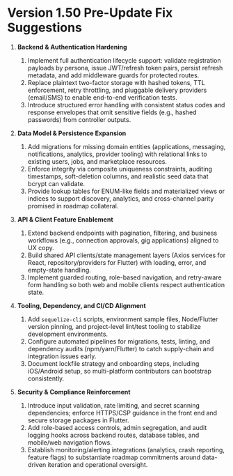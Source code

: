 # Version 1.50 Pre-Update Fix Suggestions

1. **Backend & Authentication Hardening**
   1. Implement full authentication lifecycle support: validate registration payloads by persona, issue JWT/refresh token pairs, persist refresh metadata, and add middleware guards for protected routes.
   2. Replace plaintext two-factor storage with hashed tokens, TTL enforcement, retry throttling, and pluggable delivery providers (email/SMS) to enable end-to-end verification tests.
   3. Introduce structured error handling with consistent status codes and response envelopes that omit sensitive fields (e.g., hashed passwords) from controller outputs.

2. **Data Model & Persistence Expansion**
   1. Add migrations for missing domain entities (applications, messaging, notifications, analytics, provider tooling) with relational links to existing users, jobs, and marketplace resources.
   2. Enforce integrity via composite uniqueness constraints, auditing timestamps, soft-deletion columns, and realistic seed data that bcrypt can validate.
   3. Provide lookup tables for ENUM-like fields and materialized views or indices to support discovery, analytics, and cross-channel parity promised in roadmap collateral.

3. **API & Client Feature Enablement**
   1. Extend backend endpoints with pagination, filtering, and business workflows (e.g., connection approvals, gig applications) aligned to UX copy.
   2. Build shared API clients/state management layers (Axios services for React, repository/providers for Flutter) with loading, error, and empty-state handling.
   3. Implement guarded routing, role-based navigation, and retry-aware form handling so both web and mobile clients respect authentication state.

4. **Tooling, Dependency, and CI/CD Alignment**
   1. Add `sequelize-cli` scripts, environment sample files, Node/Flutter version pinning, and project-level lint/test tooling to stabilize development environments.
   2. Configure automated pipelines for migrations, tests, linting, and dependency audits (npm/yarn/Flutter) to catch supply-chain and integration issues early.
   3. Document lockfile strategy and onboarding steps, including iOS/Android setup, so multi-platform contributors can bootstrap consistently.

5. **Security & Compliance Reinforcement**
   1. Introduce input validation, rate limiting, and secret scanning dependencies; enforce HTTPS/CSP guidance in the front end and secure storage packages in Flutter.
   2. Add role-based access controls, admin segregation, and audit logging hooks across backend routes, database tables, and mobile/web navigation flows.
   3. Establish monitoring/alerting integrations (analytics, crash reporting, feature flags) to substantiate roadmap commitments around data-driven iteration and operational oversight.
